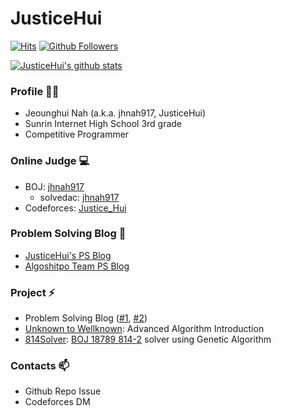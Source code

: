 # JusticeHui

[![Hits](https://hits.seeyoufarm.com/api/count/incr/badge.svg?url=https%3A%2F%2Fgithub.com%2FjusticeHui)](https://github.com/justiceHui) [![Github Followers](https://img.shields.io/github/followers/justiceHui?color=06d6a0&label=Github%20Followers&style=for-the-badge)](https://github.com/justiceHui?tab=followers)

[![JusticeHui's github stats](https://github-readme-stats.vercel.app/api?username=justiceHui&show_icons=true&hide_border=true)](https://github.com/justiceHui)

### Profile 🙋‍♂️

* Jeounghui Nah (a.k.a. jhnah917, JusticeHui)
* Sunrin Internet High School 3rd grade
* Competitive Programmer

### Online Judge 💻

* BOJ: [jhnah917](http://icpc.me/jhnah917)
  * solvedac: [jhnah917](https://solved.ac/profile/jhnah917)
* Codeforces: [Justice_Hui](https://codeforces.com/profile/Justice_Hui)

### Problem Solving Blog 💬

* [JusticeHui's PS Blog](https://justiceHui.github.io)
* [Algoshitpo Team PS Blog](https://algoshitpo.github.io)

### Project ⚡

* Problem Solving Blog ([#1](https://justiceHui.github.io), [#2](https://algoshitpo.github.io))
* [Unknown to Wellknown](https://github.com/justiceHui/Unknown-To-Wellknown): Advanced Algorithm Introduction
* [814Solver](https://github.com/kimjg1119/814Solver): [BOJ 18789 814-2](https://www.acmicpc.net/problem/18789) solver using Genetic Algorithm

### Contacts 📫

* Github Repo Issue
* Codeforces DM

<!--

- 🔭 I’m currently working on ...
- 🌱 I’m currently learning ...
- 👯 I’m looking to collaborate on ...
- 🤔 I’m looking for help with ...
- 💬 Ask me about ...
- 📫 How to reach me: ...
- 😄 Pronouns: ...
- ⚡ Fun fact: ...
  -->
